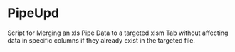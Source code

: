 # PipeUpd
Script for Merging an xls Pipe Data to a targeted xlsm Tab without affecting data in specific columns if they already exist in the targeted file.
